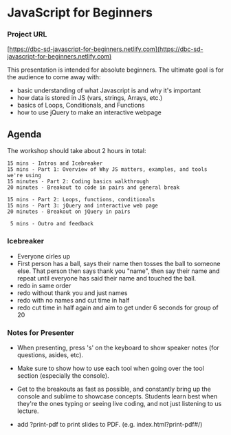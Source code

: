 # JavaScript for Beginners

### Project URL
[https://dbc-sd-javascript-for-beginners.netlify.com](https://dbc-sd-javascript-for-beginners.netlify.com)

This presentation is intended for absolute beginners. The ultimate goal is for the audience to come away with:

- basic understanding of what Javascript is and why it's important
- how data is stored in JS (vars, strings, Arrays, etc.)
- basics of Loops, Conditionals, and Functions
- how to use jQuery to make an interactive webpage

## Agenda

The workshop should take about 2 hours in total:

```
15 mins - Intros and Icebreaker
15 mins - Part 1: Overview of Why JS matters, examples, and tools we're using
15 minutes - Part 2: Coding basics walkthrough
20 minutes - Breakout to code in pairs and general break

15 mins - Part 2: Loops, functions, conditionals
15 mins - Part 3: jQuery and interactive web page
20 minutes - Breakout on jQuery in pairs

 5 mins - Outro and feedback
```

### Icebreaker
- Everyone cirles up
- First person has a ball, says their name then tosses the ball to someone else. That person then says thank you "name", then say their name and repeat until everyone has said their name and touched the ball.
- redo in same order
- redo without thank you and just names
- redo with no names and cut time in half
- redo cut time in half again and aim to get under 6 seconds for group of 20

### Notes for Presenter

- When presenting, press 's' on the keyboard to show speaker notes (for questions, asides, etc).

- Make sure to show how to use each tool when going over the tool section (especially the console).

- Get to the breakouts as fast as possible, and constantly bring up the console and sublime to showcase concepts. Students learn best when they're the ones typing or seeing live coding, and not just listening to us lecture.

- add ?print-pdf to print slides to PDF. (e.g. index.html?print-pdf#/)
